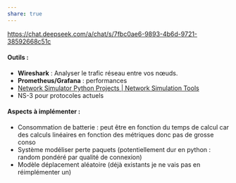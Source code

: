 ```yaml
---
share: true
---
```

https://chat.deepseek.com/a/chat/s/7fbc0ae6-9893-4b6d-9721-38592668c51c
#### Outils : 
- **Wireshark** : Analyser le trafic réseau entre vos nœuds.
- **Prometheus/Grafana** : performances
- [Network Simulator Python Projects | Network Simulation Tools](https://networksimulationtools.com/network-simulator-in-python/)
- NS-3 pour protocoles actuels

#### Aspects à implémenter : 
- Consommation de batterie : peut être en fonction du temps de calcul car des calculs linéaires en fonction des métriques donc pas de grosse conso
- Système modéliser perte paquets (potentiellement dur en python : random pondéré par qualité de connexion)
- Modèle déplacement aléatoire (déjà existants je ne vais pas en réimplémenter un)